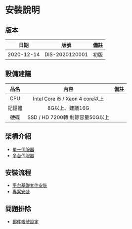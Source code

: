 # 安裝說明

## 版本

|日期|版號|備註|
|:--:|:--:|:--:|
|2020-12-14|DIS-2020120001|初版|

## 設備建議

|品名|內容|備註|
|:-:|:-:|:-:|
|CPU|Intel Core i5 / Xeon 4 core以上||
|記憶體|8G以上、建議16G||
|硬碟|SSD / HD 7200轉 剩餘容量50G以上||

## 架構介紹
* [單一伺服器](INSTALLS/ARCH/SINGLE/)
* [多台伺服器](INSTALLS/ARCH/MULTIPLE/)

## 安裝流程
* [平台基礎套件安裝](INSTALLS/PACKAGE/README)
* [專案安裝](INSTALLS/PROJECT/README)

## 問題排除
* [郵件帳號設定](INSTALLS/HOWTO/EMAIL/README#郵件帳號設定)